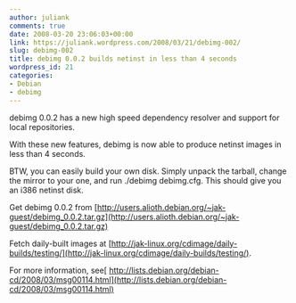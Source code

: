 ```yaml
---
author: juliank
comments: true
date: 2008-03-20 23:06:03+00:00
link: https://juliank.wordpress.com/2008/03/21/debimg-002/
slug: debimg-002
title: debimg 0.0.2 builds netinst in less than 4 seconds
wordpress_id: 21
categories:
- Debian
- debimg
---
```


debimg 0.0.2 has a new high speed dependency resolver and support for local repositories.

With these new features, debimg is now able to produce netinst images in less than 4 seconds.

BTW, you can easily build your own disk. Simply unpack the tarball, change the mirror to your one, and run ./debimg debimg.cfg. This should give you an i386 netinst disk.

Get debimg 0.0.2 from [http://users.alioth.debian.org/~jak-guest/debimg_0.0.2.tar.gz](http://users.alioth.debian.org/~jak-guest/debimg_0.0.2.tar.gz)

Fetch daily-built images at [http://jak-linux.org/cdimage/daily-builds/testing/](http://jak-linux.org/cdimage/daily-builds/testing/).

For more information, see[ http://lists.debian.org/debian-cd/2008/03/msg00114.html](http://lists.debian.org/debian-cd/2008/03/msg00114.html)
